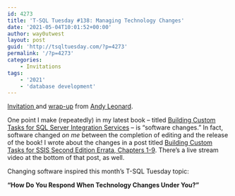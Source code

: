```yaml
---
id: 4273
title: 'T-SQL Tuesday #138: Managing Technology Changes'
date: '2021-05-04T10:01:52+00:00'
author: way0utwest
layout: post
guid: 'http://tsqltuesday.com/?p=4273'
permalink: '/?p=4273'
categories:
    - Invitations
tags:
    - '2021'
    - 'database development'
---
```


[Invitation ](https://andyleonard.blog/2021/05/t-sql-tuesday-138-managing-technology-changes/)and [wrap-up](https://andyleonard.blog/2021/05/t-sql-tuesday-138-managing-technology-changes-wrap-up/) from [Andy Leonard](https://andyleonard.blog/).

One point I make (repeatedly) in my latest book – titled [Building Custom Tasks for SQL Server Integration Services](https://www.amazon.com/gp/product/1484264819/) – is “software changes.” In fact, software changed *on me* between the completion of editing and the release of the book! I wrote about the changes in a post titled [Building Custom Tasks for SSIS Second Edition Errata, Chapters 1-9](https://andyleonard.blog/2021/02/building-custom-tasks-for-ssis-second-edition-errata-chapters-1-9/). There’s a live stream video at the bottom of that post, as well.

Changing software inspired this month’s T-SQL Tuesday topic:

**“How Do You Respond When Technology Changes Under You?”**